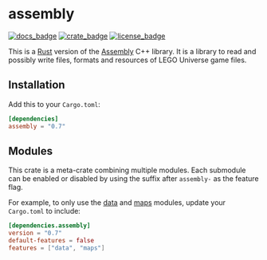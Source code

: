 # assembly

[![docs_badge](https://docs.rs/assembly/badge.svg)](https://docs.rs/assembly/)
[![crate_badge](https://img.shields.io/crates/v/assembly.svg)](https://crates.io/crates/assembly)
[![license_badge](https://img.shields.io/crates/l/assembly.svg?color=green)](https://github.com/Xiphoseer/assembly_rs/blob/master/LICENSE)

This is a [Rust](https://rust-lang.org) version of the [Assembly][assembly] C++ library. It is a
library to read and possibly write files, formats and resources of LEGO Universe
game files.

## Installation

Add this to your `Cargo.toml`:

```toml
[dependencies]
assembly = "0.7"
```

## Modules

This crate is a meta-crate combining multiple modules. Each submodule can
be enabled or disabled by using the suffix after `assembly-` as the feature flag.

For example, to only use the [data][assembly-data] and [maps][assembly-data]
modules, update your `Cargo.toml` to include:

```toml
[dependencies.assembly]
version = "0.7"
default-features = false
features = ["data", "maps"]
```

[assembly]: https://github.com/xiphoseer/assembly
[assembly-data]: https://crates.io/crates/assembly-data
[assembly-maps]: https://crates.io/crates/assembly-maps
